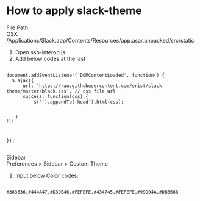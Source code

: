 <h1>How to apply slack-theme</h1>

File Path<br>
  OSX: /Applications/Slack.app/Contents/Resources/app.asar.unpacked/src/static

1. Open ssb-interop.js
2. Add below codes at the last

<pre><code>
document.addEventListener('DOMContentLoaded', function() {
  $.ajax({
      url: 'https://raw.githubusercontent.com/erist/slack-theme/master/black.css', // css file url
      success: function(css) {
          $('<style></style>').appendTo('head').html(css);
  		}
	});
});
</code></pre>

Sidebar<br>
  Preferences > Sidebar > Custom Theme
  
1. Input below Color codes:
<pre><code>
#363636,#444A47,#D39B46,#FEFEFE,#434745,#FEFEFE,#99D04A,#DB6668
</code></pre>
